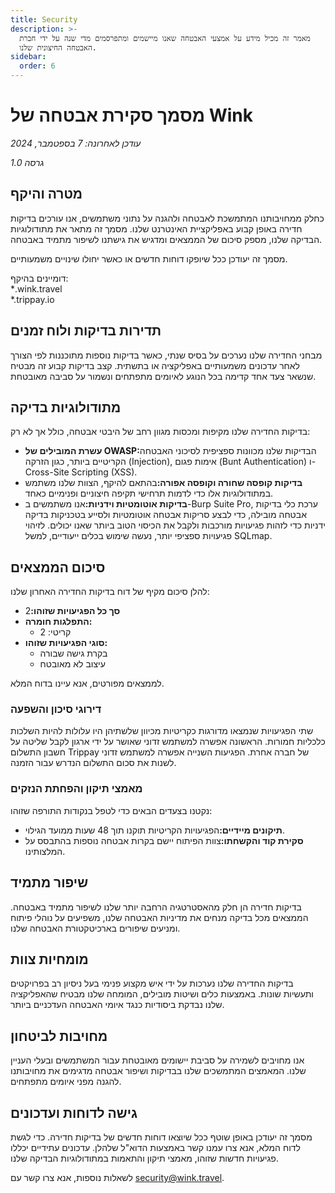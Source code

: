 ```yaml
---
title: Security
description: >-
  מאמר זה מכיל מידע על אמצעי האבטחה שאנו מיישמים ומתפרסמים מדי שנה על ידי חברת
  האבטחה החיצונית שלנו.
sidebar:
  order: 6
---
```

# מסמך סקירת אבטחה של Wink

*עודכן לאחרונה: 7 בספטמבר, 2024*

*גרסה 1.0*

## מטרה והיקף

כחלק ממחויבותנו המתמשכת לאבטחה ולהגנה על נתוני משתמשים, אנו עורכים בדיקות חדירה באופן קבוע באפליקציית האינטרנט שלנו. מסמך זה מתאר את מתודולוגיות הבדיקה שלנו, מספק סיכום של הממצאים ומדגיש את גישתנו לשיפור מתמיד באבטחה.

מסמך זה יעודכן ככל שיופקו דוחות חדשים או כאשר יחולו שינויים משמעותיים.

דומיינים בהיקף:\
\*.wink.travel\
\*.trippay.io

## תדירות בדיקות ולוח זמנים

מבחני החדירה שלנו נערכים על בסיס שנתי, כאשר בדיקות נוספות מתוכננות לפי הצורך לאחר עדכונים משמעותיים באפליקציה או בתשתית. קצב בדיקות קבוע זה מבטיח שנשאר צעד אחד קדימה בכל הנוגע לאיומים מתפתחים ונשמור על סביבה מאובטחת.

## מתודולוגיות בדיקה

בדיקות החדירה שלנו מקיפות ומכסות מגוון רחב של היבטי אבטחה, כולל אך לא רק:

* **עשרת המובילים של OWASP:**&#x5D4;בדיקות שלנו מכוונות ספציפית לסיכוני האבטחה הקריטיים ביותר, כגון הזרקה (Injection), אימות פגום (Bunt Authentication) ו-Cross-Site Scripting (XSS).
* **בדיקות קופסה שחורה וקופסה אפורה:**&#x5D1;התאם להיקף, הצוות שלנו משתמש במתודולוגיות אלו כדי לדמות תרחישי תקיפה חיצוניים ופנימיים כאחד.
* **בדיקות אוטומטיות וידניות:**&#x5D0;נו משתמשים ב-Burp Suite Pro, ערכת כלי בדיקות אבטחה מובילה, כדי לבצע סריקות אבטחה אוטומטיות ולסייע בטכניקות בדיקה ידניות כדי לזהות פגיעויות מורכבות ולקבל את הכיסוי הטוב ביותר שאנו יכולים. לזיהוי פגיעויות ספציפי יותר, נעשה שימוש בכלים ייעודיים, למשל SQLmap.

## סיכום הממצאים

להלן סיכום מקיף של דוח בדיקות החדירה האחרון שלנו:

* **סך כל הפגיעויות שזוהו:**&#x32;
* **התפלגות חומרה:**
  * קריטי: 2
* **סוגי הפגיעויות שזוהו:**
  * בקרת גישה שבורה
  * עיצוב לא מאובטח

לממצאים מפורטים, אנא עיינו בדוח המלא.

### דירוגי סיכון והשפעה

שתי הפגיעויות שנמצאו מדורגות כקריטיות מכיוון שלשתיהן היו עלולות להיות השלכות כלכליות חמורות. הראשונה אפשרה למשתמש זדוני שאושר על ידי ארגון לקבל שליטה על חשבון התשלום Trippay של חברה אחרת. הפגיעות השנייה אפשרה למשתמש זדוני לשנות את סכום התשלום הנדרש עבור הזמנה.

### מאמצי תיקון והפחתת הנזקים

נקטנו בצעדים הבאים כדי לטפל בנקודות התורפה שזוהו:

* **תיקונים מיידיים:**&#x5D4;פגיעויות הקריטיות תוקנו תוך 48 שעות ממועד הגילוי.
* **סקירת קוד והקשחתו:**&#x5E6;וות הפיתוח יישם בקרות אבטחה נוספות בהתבסס על המלצותינו.

## שיפור מתמיד

בדיקות חדירה הן חלק מהאסטרטגיה הרחבה יותר שלנו לשיפור מתמיד באבטחה. הממצאים מכל בדיקה מנחים את מדיניות האבטחה שלנו, משפיעים על נוהלי פיתוח ומניעים שיפורים בארכיטקטורת האבטחה שלנו.

## מומחיות צוות

בדיקות החדירה שלנו נערכות על ידי איש מקצוע פנימי בעל ניסיון רב בפרויקטים ותעשיות שונות. באמצעות כלים ושיטות מובילים, המומחה שלנו מבטיח שהאפליקציה שלנו נבדקת ביסודיות כנגד איומי האבטחה העדכניים ביותר.

## מחויבות לביטחון

אנו מחויבים לשמירה על סביבת יישומים מאובטחת עבור המשתמשים ובעלי העניין שלנו. המאמצים המתמשכים שלנו בבדיקות ושיפור אבטחה מדגימים את מחויבותנו להגנה מפני איומים מתפתחים.

## גישה לדוחות ועדכונים

מסמך זה יעודכן באופן שוטף ככל שיוצאו דוחות חדשים של בדיקות חדירה. כדי לגשת לדוח המלא, אנא צרו עמנו קשר באמצעות הדוא"ל שלהלן. עדכונים עתידיים יכללו פגיעויות חדשות שזוהו, מאמצי תיקון והתאמות במתודולוגיות הבדיקה שלנו.

לשאלות נוספות, אנא צרו קשר עם security@wink.travel.

